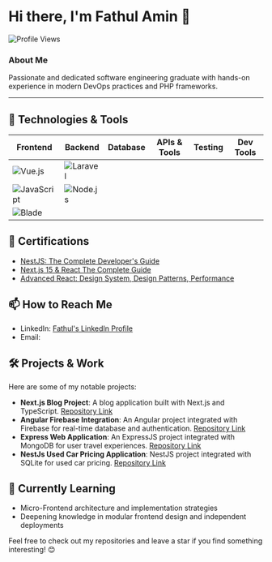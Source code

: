 # Hi there, I'm Fathul Amin 👋

![Profile Views](https://komarev.com/ghpvc/?username=famintech&style=flat-square)

### About Me

Passionate and dedicated software engineering graduate with hands-on experience in modern DevOps practices and PHP frameworks. 

---

## 🔧 Technologies & Tools



| Frontend | Backend | Database | APIs & Tools | Testing | Dev Tools |
|----------|---------|----------|--------------|---------|-----------|
| ![Vue.js](https://img.shields.io/badge/-Vue.js-4FC08D?style=flat-square&logo=vue.js&logoColor=white) | ![Laravel](https://img.shields.io/badge/-Laravel-FF2D20?style=flat-square&logo=laravel&logoColor=white) |          |              |         |           |
| ![JavaScript](https://img.shields.io/badge/-JavaScript-F7DF1E?style=flat-square&logo=javascript&logoColor=black) | ![Node.js](https://img.shields.io/badge/-Node.js-339933?style=flat-square&logo=node.js&logoColor=white) |          |              |         |           |
| ![Blade](https://img.shields.io/badge/-Blade-FF2D20?style=flat-square&logo=laravel&logoColor=white) |         |          |              |         |           |



## 📜 Certifications

- [NestJS: The Complete Developer's Guide](https://www.udemy.com/certificate/UC-1dbc51cf-38bc-4752-a79f-0973d6c22415)
- [Next.js 15 & React The Complete Guide](https://www.udemy.com/certificate/UC-efd6ac07-5dd9-4229-bad5-19f16e45e514/)
- [Advanced React: Design System, Design Patterns, Performance](https://www.udemy.com/certificate/UC-d1d9c4e2-30e9-4b6a-a37e-7e79e4be7498/)


## 📫 How to Reach Me

- LinkedIn: [Fathul's LinkedIn Profile](https://www.linkedin.com/in/famintech/)
- Email: [](mailto:ainmutaqorrobin@gmail.com)



## 🛠️ Projects & Work

Here are some of my notable projects:

- **Next.js Blog Project**: A blog application built with Next.js and TypeScript. [Repository Link](https://github.com/ainmutaqorrobin/nextBlog)
- **Angular Firebase Integration**: An Angular project integrated with Firebase for real-time database and authentication. [Repository Link](https://github.com/ainmutaqorrobin/RecipeShop)
- **Express Web Application**: An ExpressJS project integrated with MongoDB for user travel experiences. [Repository Link](https://github.com/ainmutaqorrobin/expressProject)
- **NestJs Used Car Pricing Application**: NestJS project integrated with SQLite for used car pricing. [Repository Link](https://github.com/ainmutaqorrobin/used-car-pricing)


## 🌱 Currently Learning

- Micro-Frontend architecture and implementation strategies
- Deepening knowledge in modular frontend design and independent deployments

Feel free to check out my repositories and leave a star if you find something interesting! 😊
